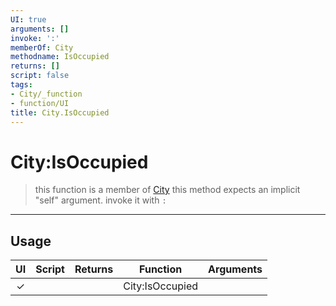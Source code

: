```yaml
---
UI: true
arguments: []
invoke: ':'
memberOf: City
methodname: IsOccupied
returns: []
script: false
tags:
- City/_function
- function/UI
title: City.IsOccupied
---
```

# City:IsOccupied
> this function is a member of [City](civ-6/lua/City.md)
> this method expects an implicit "self" argument. invoke it with `:`
-----
## Usage
|  UI | Script | Returns | Function | Arguments |
|:---:|:------:|-------:|:--------:|:---------|
|✓| ||City:IsOccupied||
